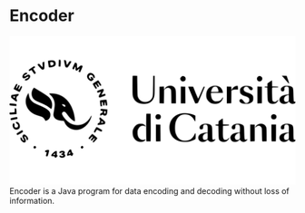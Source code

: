 # Encoder
![Image text](doc/html/icon/unictLogoExt.svg) 
Encoder is a Java program for data encoding and decoding without loss of information.
